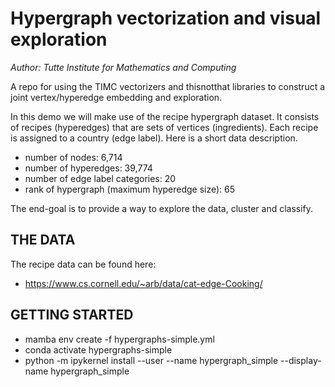 Hypergraph vectorization and visual exploration
==============================
_Author: Tutte Institute for Mathematics and Computing_

A repo for using the TIMC vectorizers and thisnotthat libraries to construct a joint vertex/hyperedge embedding and exploration.

In this demo we will make use of the recipe hypergraph dataset. It consists of recipes (hyperedges) that are sets of vertices (ingredients). Each recipe is assigned to a country (edge label). Here is a short data description.

* number of nodes: 6,714
* number of hyperedges: 39,774
* number of edge label categories: 20
* rank of hypergraph (maximum hyperedge size): 65

The end-goal is to provide a way to explore the data, cluster and classify. 

THE DATA
---------------
The recipe data can be found here:

*  https://www.cs.cornell.edu/~arb/data/cat-edge-Cooking/


GETTING STARTED
---------------
* mamba env create -f hypergraphs-simple.yml
* conda activate hypergraphs-simple
* python -m ipykernel install --user --name hypergraph_simple --display-name hypergraph_simple